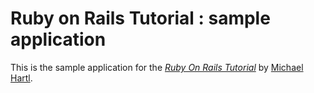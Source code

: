 # Ruby on Rails Tutorial : sample application

This is the sample application for the [*Ruby On Rails Tutorial*](http://railstutorial.org/)
by [Michael Hartl](http://michaelhartl.com/).
